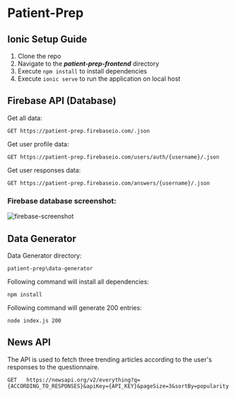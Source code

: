 # Patient-Prep

## Ionic Setup Guide

1.  Clone the repo
2.  Navigate to the **_patient-prep-frontend_** directory
3.  Execute `npm install` to install dependencies
4.  Execute `ionic serve` to run the application on local host

## Firebase API (Database)

Get all data:

    GET https://patient-prep.firebaseio.com/.json

Get user profile data:

    GET https://patient-prep.firebaseio.com/users/auth/{username}/.json

Get user responses data:

    GET https://patient-prep.firebaseio.com/answers/{username}/.json

### Firebase database screenshot:

![firebase-screenshot](https://firebasestorage.googleapis.com/v0/b/patient-prep.appspot.com/o/firebase.JPG?alt=media&token=2fa54735-3425-431a-bfe8-9ef7d163b28f)

## Data Generator

Data Generator directory:

    patient-prep\data-generator

Following command will install all dependencies:

    npm install

Following command will generate 200 entries:

    node index.js 200

## News API

The API is used to fetch three trending articles according to the user's responses to the questionnaire.

    GET   https://newsapi.org/v2/everything?q={ACCORDING_TO_RESPONSES}&apiKey={API_KEY}&pageSize=3&sortBy=popularity
